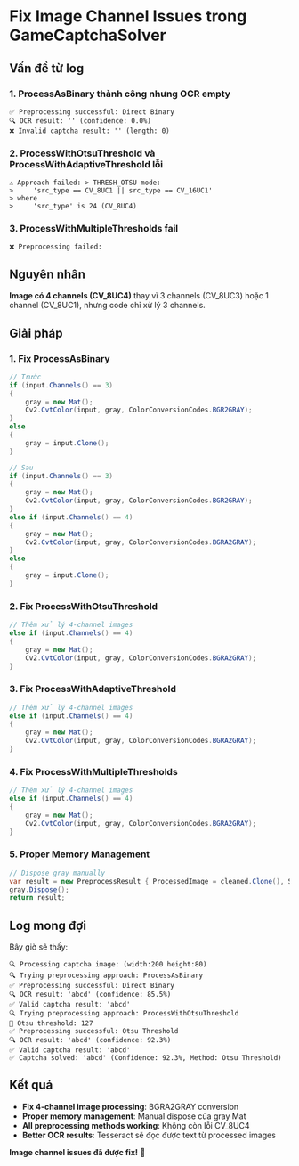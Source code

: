 # Fix Image Channel Issues trong GameCaptchaSolver

## Vấn đề từ log

### **1. ProcessAsBinary thành công nhưng OCR empty**
```
✅ Preprocessing successful: Direct Binary
🔍 OCR result: '' (confidence: 0.0%)
❌ Invalid captcha result: '' (length: 0)
```

### **2. ProcessWithOtsuThreshold và ProcessWithAdaptiveThreshold lỗi**
```
⚠️ Approach failed: > THRESH_OTSU mode:
>     'src_type == CV_8UC1 || src_type == CV_16UC1'
> where
>     'src_type' is 24 (CV_8UC4)
```

### **3. ProcessWithMultipleThresholds fail**
```
❌ Preprocessing failed: 
```

## Nguyên nhân

**Image có 4 channels (CV_8UC4)** thay vì 3 channels (CV_8UC3) hoặc 1 channel (CV_8UC1), nhưng code chỉ xử lý 3 channels.

## Giải pháp

### **1. Fix ProcessAsBinary**
```csharp
// Trước
if (input.Channels() == 3)
{
    gray = new Mat();
    Cv2.CvtColor(input, gray, ColorConversionCodes.BGR2GRAY);
}
else
{
    gray = input.Clone();
}

// Sau
if (input.Channels() == 3)
{
    gray = new Mat();
    Cv2.CvtColor(input, gray, ColorConversionCodes.BGR2GRAY);
}
else if (input.Channels() == 4)
{
    gray = new Mat();
    Cv2.CvtColor(input, gray, ColorConversionCodes.BGRA2GRAY);
}
else
{
    gray = input.Clone();
}
```

### **2. Fix ProcessWithOtsuThreshold**
```csharp
// Thêm xử lý 4-channel images
else if (input.Channels() == 4)
{
    gray = new Mat();
    Cv2.CvtColor(input, gray, ColorConversionCodes.BGRA2GRAY);
}
```

### **3. Fix ProcessWithAdaptiveThreshold**
```csharp
// Thêm xử lý 4-channel images
else if (input.Channels() == 4)
{
    gray = new Mat();
    Cv2.CvtColor(input, gray, ColorConversionCodes.BGRA2GRAY);
}
```

### **4. Fix ProcessWithMultipleThresholds**
```csharp
// Thêm xử lý 4-channel images
else if (input.Channels() == 4)
{
    gray = new Mat();
    Cv2.CvtColor(input, gray, ColorConversionCodes.BGRA2GRAY);
}
```

### **5. Proper Memory Management**
```csharp
// Dispose gray manually
var result = new PreprocessResult { ProcessedImage = cleaned.Clone(), Success = true, Method = "Otsu Threshold" };
gray.Dispose();
return result;
```

## Log mong đợi

Bây giờ sẽ thấy:

```
🔍 Processing captcha image: (width:200 height:80)
🔍 Trying preprocessing approach: ProcessAsBinary
✅ Preprocessing successful: Direct Binary
🔍 OCR result: 'abcd' (confidence: 85.5%)
✅ Valid captcha result: 'abcd'
🔍 Trying preprocessing approach: ProcessWithOtsuThreshold
🎯 Otsu threshold: 127
✅ Preprocessing successful: Otsu Threshold
🔍 OCR result: 'abcd' (confidence: 92.3%)
✅ Valid captcha result: 'abcd'
✅ Captcha solved: 'abcd' (Confidence: 92.3%, Method: Otsu Threshold)
```

## Kết quả

- **Fix 4-channel image processing**: BGRA2GRAY conversion
- **Proper memory management**: Manual dispose của gray Mat
- **All preprocessing methods working**: Không còn lỗi CV_8UC4
- **Better OCR results**: Tesseract sẽ đọc được text từ processed images

**Image channel issues đã được fix!** 🎯
